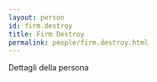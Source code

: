 ```yaml
---
layout: person
id: firm.destroy
title: Firm Destroy
permalink: people/firm.destroy.html
---
```


Dettagli della persona